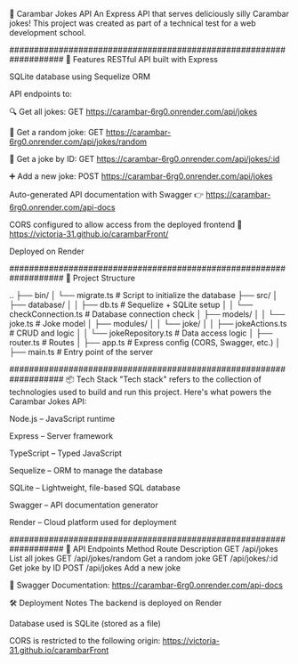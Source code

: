 🎉 Carambar Jokes API
An Express API that serves deliciously silly Carambar jokes!
This project was created as part of a technical test for a web development school.

###################################################################
🚀 Features
RESTful API built with Express

SQLite database using Sequelize ORM

API endpoints to:

🔍 Get all jokes: GET https://carambar-6rg0.onrender.com/api/jokes

🎯 Get a random joke: GET https://carambar-6rg0.onrender.com/api/jokes/random

📌 Get a joke by ID: GET https://carambar-6rg0.onrender.com/api/jokes/:id

➕ Add a new joke: POST https://carambar-6rg0.onrender.com/api/jokes

Auto-generated API documentation with Swagger
👉 https://carambar-6rg0.onrender.com/api-docs

CORS configured to allow access from the deployed frontend
🎯 https://victoria-31.github.io/carambarFront/

Deployed on Render

###################################################################
📁 Project Structure

..
├── bin/
│   └── migrate.ts                # Script to initialize the database
├── src/
│   ├── database/
│   │   ├── db.ts                 # Sequelize + SQLite setup
│   │   └── checkConnection.ts    # Database connection check
│   ├── models/
│   │   └── joke.ts               # Joke model
│   ├── modules/
│   │   └── joke/
│   │       ├── jokeActions.ts    # CRUD and logic
│   │       └── jokeRepository.ts # Data access logic
│   ├── router.ts                 # Routes
│   ├── app.ts                    # Express config (CORS, Swagger, etc.)
│   ├── main.ts                   # Entry point of the server



###################################################################
📦 Tech Stack
"Tech stack" refers to the collection of technologies used to build and run this project. Here's what powers the Carambar Jokes API:

Node.js – JavaScript runtime

Express – Server framework

TypeScript – Typed JavaScript

Sequelize – ORM to manage the database

SQLite – Lightweight, file-based SQL database

Swagger – API documentation generator

Render – Cloud platform used for deployment


###################################################################
📜 API Endpoints
Method	Route	Description
GET	/api/jokes	List all jokes
GET	/api/jokes/random	Get a random joke
GET	/api/jokes/:id	Get joke by ID
POST	/api/jokes	Add a new joke

📘 Swagger Documentation:
https://carambar-6rg0.onrender.com/api-docs

🛠 Deployment Notes
The backend is deployed on Render

Database used is SQLite (stored as a file)

CORS is restricted to the following origin:
https://victoria-31.github.io/carambarFront

